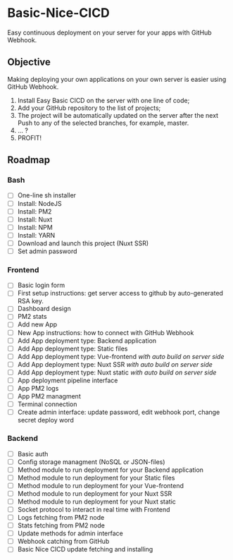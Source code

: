 # Basic-Nice-CICD
Easy continuous deployment on your server for your apps with GitHub Webhook.

## Objective
Making deploying your own applications on your own server is easier using GitHub Webhook.  
1. Install Easy Basic CICD on the server with one line of code;  
2. Add your GitHub repository to the list of projects;  
3. The project will be automatically updated on the server after the next Push to any of the selected branches, for example, master.  
4. ... ?  
5. PROFIT!  

## Roadmap

### Bash
- [ ] One-line sh installer
- [ ] Install: NodeJS
- [ ] Install: PM2
- [ ] Install: Nuxt
- [ ] Install: NPM
- [ ] Install: YARN
- [ ] Download and launch this project (Nuxt SSR)
- [ ] Set admin password

### Frontend
- [ ] Basic login form
- [ ] First setup instructions: get server access to github by auto-generated RSA key.
- [ ] Dashboard design
- [ ] PM2 stats
- [ ] Add new App
- [ ] New App instructions: how to connect with GitHub Webhook
- [ ] Add App deployment type: Backend application
- [ ] Add App deployment type: Static files
- [ ] Add App deployment type: Vue-frontend *with auto build on server side*
- [ ] Add App deployment type: Nuxt SSR *with auto build on server side*
- [ ] Add App deployment type: Nuxt static *with auto build on server side*
- [ ] App deployment pipeline interface
- [ ] App PM2 logs
- [ ] App PM2 managment
- [ ] Terminal connection
- [ ] Create admin interface: update password, edit webhook port, change secret deploy word

### Backend
- [ ] Basic auth
- [ ] Config storage managment (NoSQL or JSON-files)
- [ ] Method module to run deployment for your Backend application
- [ ] Method module to run deployment for your Static files
- [ ] Method module to run deployment for your Vue-frontend
- [ ] Method module to run deployment for your Nuxt SSR
- [ ] Method module to run deployment for your Nuxt static
- [ ] Socket protocol to interact in real time with Frontend
- [ ] Logs fetching from PM2 node
- [ ] Stats fetching from PM2 node
- [ ] Update methods for admin interface
- [ ] Webhook catching from GitHub
- [ ] Basic Nice CICD update fetching and installing
